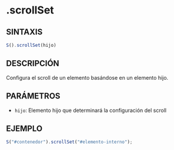 # .scrollSet

## SINTAXIS
```javascript
S().scrollSet(hijo)
```

## DESCRIPCIÓN
Configura el scroll de un elemento basándose en un elemento hijo.

## PARÁMETROS
- `hijo`: Elemento hijo que determinará la configuración del scroll

## EJEMPLO
```javascript
S("#contenedor").scrollSet("#elemento-interno");
```